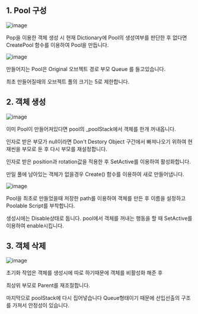 ## 1. Pool 구성

![image](https://github.com/KimDaeMins/Portfolio/assets/68540137/ab172698-bcf7-47ff-a05f-53e34de61ae0)

Pop을 이용한 객체 생성 시 현재 Dictionary에 Pool의 생성여부를 판단한 후 없다면 CreatePool 함수를 이용하여 Pool을 만듭니다.

![image](https://github.com/KimDaeMins/Portfolio/assets/68540137/e2dcd71c-6c16-4275-b6ab-6e43ecb44959)

만들어지는 Pool은 Original 오브젝트 경로 부모 Queue<Poolable> 를 들고있습니다.

최초 만들어질때의 오브젝트 풀의 크기는 5로 제한합니다.

## 2. 객체 생성

![image](https://github.com/KimDaeMins/Portfolio/assets/68540137/4faaf308-c70e-4a93-9296-22ffd2daf043)

이미 Pool이 만들어져있다면 pool의 _poolStack에서 객체를 한개 꺼내옵니다.

인자로 받은 부모가 null이라면 Don't Destory Object 구간에서 빠져나오기 위하여 현재씬을 부모로 둔 후 다시 부모를 재설정합니다.

인자로 받은 position과 rotation값을 적용한 후 SetActive를 이용하여 활성화합니다.

만일 풀에 남아있는 객체가 없을경우 Create() 함수를 이용하여 새로 만들어냅니다.

![image](https://github.com/KimDaeMins/Portfolio/assets/68540137/8796036a-e914-4263-853f-0659d9bb8ba0)

Pool을 최초로 만들었을때 저장한 path를 이용하여 객체를 만든 후 이름을 설정하고 Poolable Script를 부착합니다.

생성시에는 Disable상태로 둡니다. pool에서 객체를 꺼내는 행동을 할 때 SetActive를 이용하여 enable시킵니다.

## 3. 객체 삭제

![image](https://github.com/KimDaeMins/Portfolio/assets/68540137/085bd76a-4ebe-4c94-9d73-944519d0a40a)

초기화 작업은 객체를 생성시에 따로 하기때문에 객체를 비활성화 해준 후

최상위 부모로 Parent를 재조절합니다.

마지막으로 poolStack에 다시 집어넣습니다 Queue형태이기 때문에 선입선출의 구조를 가져서 안정성이 있습니다. 
